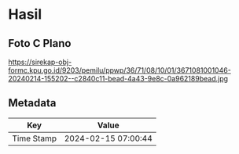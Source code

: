 # Hasil

## Foto C Plano

https://sirekap-obj-formc.kpu.go.id/9203/pemilu/ppwp/36/71/08/10/01/3671081001046-20240214-155202--c2840c11-bead-4a43-9e8c-0a962189bead.jpg


## Metadata

| Key        | Value               |
| ---------- | ------------------- |
| Time Stamp | 2024-02-15 07:00:44 |



